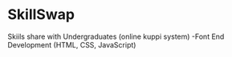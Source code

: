 # SkillSwap
Skiils share with Undergraduates (online kuppi system) -Font End Development (HTML, CSS, JavaScript)
